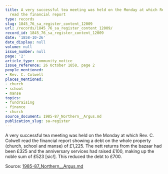 ```yaml
---
title: A very successful tea meeting was held on the Monday at which Rev. C. Colwell
  read the financial report
type: records
slug: 1845_76_sa_register_content_12009
url: /records/1845_76_sa_register_content_12009/
record_id: 1845_76_sa_register_content_12009
date: '1858-10-26'
date_display: null
volume: null
issue_number: null
page: '2'
article_type: community_notice
issue_reference: 26 October 1858, page 2
people_mentioned:
- Rev. C. Colwell
places_mentioned:
- church
- school
- manse
topics:
- fundraising
- finance
- church
source_document: 1985-87_Northern__Argus.md
publication_slug: sa-register
---
```


A very successful tea meeting was held on the Monday at which Rev. C. Colwell read the financial report showing a debt on the whole property (church, school and manse) of £1,225.  The nett returns from the bazaar had been £325 and the anniversary services had raised £100, making up the noble sum of £523 [sic!].  This reduced the debt to £700.

Source: [1985-87_Northern__Argus.md](/downloads/markdown/1985-87_Northern__Argus.md)
